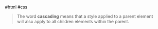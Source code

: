 #html #css

> The word **cascading** means that a style applied to a parent element will also apply to all children elements within the parent.


